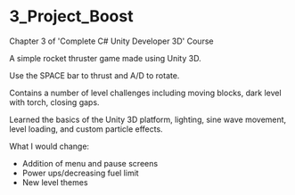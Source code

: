 # 3_Project_Boost
Chapter 3 of 'Complete C# Unity Developer 3D' Course

A simple rocket thruster game made using Unity 3D.

Use the SPACE bar to thrust and A/D to rotate.

Contains a number of level challenges including moving blocks, dark level with torch, closing gaps.

Learned the basics of the Unity 3D platform, lighting, sine wave movement, level loading, and custom particle effects.

What I would change:

- Addition of menu and pause screens
- Power ups/decreasing fuel limit
- New level themes
